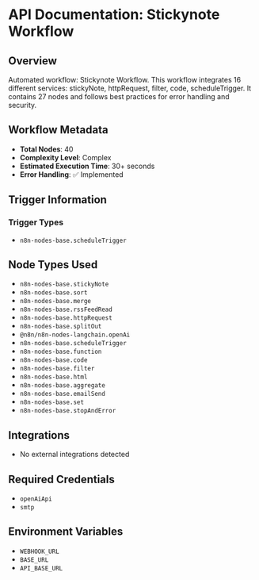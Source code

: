 # API Documentation: Stickynote Workflow

## Overview
Automated workflow: Stickynote Workflow. This workflow integrates 16 different services: stickyNote, httpRequest, filter, code, scheduleTrigger. It contains 27 nodes and follows best practices for error handling and security.

## Workflow Metadata
- **Total Nodes**: 40
- **Complexity Level**: Complex
- **Estimated Execution Time**: 30+ seconds
- **Error Handling**: ✅ Implemented

## Trigger Information
### Trigger Types
- `n8n-nodes-base.scheduleTrigger`

## Node Types Used
- `n8n-nodes-base.stickyNote`
- `n8n-nodes-base.sort`
- `n8n-nodes-base.merge`
- `n8n-nodes-base.rssFeedRead`
- `n8n-nodes-base.httpRequest`
- `n8n-nodes-base.splitOut`
- `@n8n/n8n-nodes-langchain.openAi`
- `n8n-nodes-base.scheduleTrigger`
- `n8n-nodes-base.function`
- `n8n-nodes-base.code`
- `n8n-nodes-base.filter`
- `n8n-nodes-base.html`
- `n8n-nodes-base.aggregate`
- `n8n-nodes-base.emailSend`
- `n8n-nodes-base.set`
- `n8n-nodes-base.stopAndError`

## Integrations
- No external integrations detected

## Required Credentials
- `openAiApi`
- `smtp`

## Environment Variables
- `WEBHOOK_URL`
- `BASE_URL`
- `API_BASE_URL`
